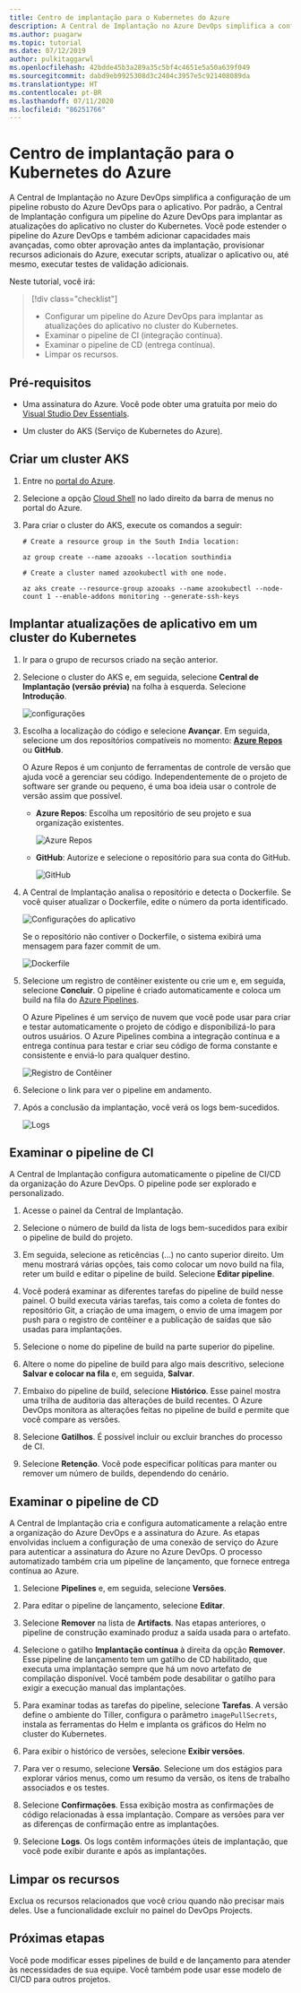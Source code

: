 ```yaml
---
title: Centro de implantação para o Kubernetes do Azure
description: A Central de Implantação no Azure DevOps simplifica a configuração de um pipeline robusto do Azure DevOps para seu aplicativo
ms.author: puagarw
ms.topic: tutorial
ms.date: 07/12/2019
author: pulkitaggarwl
ms.openlocfilehash: 42bdde45b3a289a35c5bf4c4651e5a50a639f049
ms.sourcegitcommit: dabd9eb9925308d3c2404c3957e5c921408089da
ms.translationtype: HT
ms.contentlocale: pt-BR
ms.lasthandoff: 07/11/2020
ms.locfileid: "86251766"
---
```

# <a name="deployment-center-for-azure-kubernetes"></a>Centro de implantação para o Kubernetes do Azure

A Central de Implantação no Azure DevOps simplifica a configuração de um pipeline robusto do Azure DevOps para o aplicativo. Por padrão, a Central de Implantação configura um pipeline do Azure DevOps para implantar as atualizações do aplicativo no cluster do Kubernetes. Você pode estender o pipeline do Azure DevOps e também adicionar capacidades mais avançadas, como obter aprovação antes da implantação, provisionar recursos adicionais do Azure, executar scripts, atualizar o aplicativo ou, até mesmo, executar testes de validação adicionais.

Neste tutorial, você irá:

> [!div class="checklist"]
> * Configurar um pipeline do Azure DevOps para implantar as atualizações do aplicativo no cluster do Kubernetes.
> * Examinar o pipeline de CI (integração contínua).
> * Examinar o pipeline de CD (entrega contínua).
> * Limpar os recursos.

## <a name="prerequisites"></a>Pré-requisitos

* Uma assinatura do Azure. Você pode obter uma gratuita por meio do [Visual Studio Dev Essentials](https://visualstudio.microsoft.com/dev-essentials/).

* Um cluster do AKS (Serviço de Kubernetes do Azure).

## <a name="create-an-aks-cluster"></a>Criar um cluster AKS

1. Entre no [portal do Azure](https://portal.azure.com/).

1. Selecione a opção [Cloud Shell](../cloud-shell/overview.md) no lado direito da barra de menus no portal do Azure.

1. Para criar o cluster do AKS, execute os comandos a seguir:

    ```azurecli
    # Create a resource group in the South India location:

    az group create --name azooaks --location southindia

    # Create a cluster named azookubectl with one node.

    az aks create --resource-group azooaks --name azookubectl --node-count 1 --enable-addons monitoring --generate-ssh-keys
    ```

## <a name="deploy-application-updates-to-a-kubernetes-cluster"></a>Implantar atualizações de aplicativo em um cluster do Kubernetes

1. Ir para o grupo de recursos criado na seção anterior.

1. Selecione o cluster do AKS e, em seguida, selecione **Central de Implantação (versão prévia)** na folha à esquerda. Selecione **Introdução**.

   ![configurações](media/deployment-center-launcher/settings.png)

1. Escolha a localização do código e selecione **Avançar**. Em seguida, selecione um dos repositórios compatíveis no momento: **[Azure Repos](/azure/devops/repos/index?view=azure-devops)** ou **GitHub**.

    O Azure Repos é um conjunto de ferramentas de controle de versão que ajuda você a gerenciar seu código. Independentemente de o projeto de software ser grande ou pequeno, é uma boa ideia usar o controle de versão assim que possível.

    - **Azure Repos**: Escolha um repositório de seu projeto e sua organização existentes.

        ![Azure Repos](media/deployment-center-launcher/azure-repos.gif)

    - **GitHub**: Autorize e selecione o repositório para sua conta do GitHub.

        ![GitHub](media/deployment-center-launcher/github.gif)


1. A Central de Implantação analisa o repositório e detecta o Dockerfile. Se você quiser atualizar o Dockerfile, edite o número da porta identificado.

    ![Configurações do aplicativo](media/deployment-center-launcher/application-settings.png)

    Se o repositório não contiver o Dockerfile, o sistema exibirá uma mensagem para fazer commit de um.

    ![Dockerfile](media/deployment-center-launcher/dockerfile.png)

1. Selecione um registro de contêiner existente ou crie um e, em seguida, selecione **Concluir**. O pipeline é criado automaticamente e coloca um build na fila do [Azure Pipelines](/azure/devops/pipelines/index?view=azure-devops).

    O Azure Pipelines é um serviço de nuvem que você pode usar para criar e testar automaticamente o projeto de código e disponibilizá-lo para outros usuários. O Azure Pipelines combina a integração contínua e a entrega contínua para testar e criar seu código de forma constante e consistente e enviá-lo para qualquer destino.

    ![Registro de Contêiner](media/deployment-center-launcher/container-registry.png)

1. Selecione o link para ver o pipeline em andamento.

1. Após a conclusão da implantação, você verá os logs bem-sucedidos.

    ![Logs](media/deployment-center-launcher/logs.png)

## <a name="examine-the-ci-pipeline"></a>Examinar o pipeline de CI

A Central de Implantação configura automaticamente o pipeline de CI/CD da organização do Azure DevOps. O pipeline pode ser explorado e personalizado.

1. Acesse o painel da Central de Implantação.  

1. Selecione o número de build da lista de logs bem-sucedidos para exibir o pipeline de build do projeto.

1. Em seguida, selecione as reticências (...) no canto superior direito. Um menu mostrará várias opções, tais como colocar um novo build na fila, reter um build e editar o pipeline de build. Selecione **Editar pipeline**. 

1. Você poderá examinar as diferentes tarefas do pipeline de build nesse painel. O build executa várias tarefas, tais como a coleta de fontes do repositório Git, a criação de uma imagem, o envio de uma imagem por push para o registro de contêiner e a publicação de saídas que são usadas para implantações.

1. Selecione o nome do pipeline de build na parte superior do pipeline.

1. Altere o nome do pipeline de build para algo mais descritivo, selecione **Salvar e colocar na fila** e, em seguida, **Salvar**.

1. Embaixo do pipeline de build, selecione **Histórico**. Esse painel mostra uma trilha de auditoria das alterações de build recentes. O Azure DevOps monitora as alterações feitas no pipeline de build e permite que você compare as versões.

1. Selecione **Gatilhos**. É possível incluir ou excluir branches do processo de CI.

1. Selecione **Retenção**. Você pode especificar políticas para manter ou remover um número de builds, dependendo do cenário.

## <a name="examine-the-cd-pipeline"></a>Examinar o pipeline de CD

A Central de Implantação cria e configura automaticamente a relação entre a organização do Azure DevOps e a assinatura do Azure. As etapas envolvidas incluem a configuração de uma conexão de serviço do Azure para autenticar a assinatura do Azure no Azure DevOps. O processo automatizado também cria um pipeline de lançamento, que fornece entrega contínua ao Azure.

1. Selecione **Pipelines** e, em seguida, selecione **Versões**.

1. Para editar o pipeline de lançamento, selecione **Editar**.

1. Selecione **Remover** na lista de **Artifacts**. Nas etapas anteriores, o pipeline de construção examinado produz a saída usada para o artefato. 

1. Selecione o gatilho **Implantação contínua** à direita da opção **Remover**. Esse pipeline de lançamento tem um gatilho de CD habilitado, que executa uma implantação sempre que há um novo artefato de compilação disponível. Você também pode desabilitar o gatilho para exigir a execução manual das implantações.

1. Para examinar todas as tarefas do pipeline, selecione **Tarefas**. A versão define o ambiente do Tiller, configura o parâmetro `imagePullSecrets`, instala as ferramentas do Helm e implanta os gráficos do Helm no cluster do Kubernetes.

1. Para exibir o histórico de versões, selecione **Exibir versões**.

1. Para ver o resumo, selecione **Versão**. Selecione um dos estágios para explorar vários menus, como um resumo da versão, os itens de trabalho associados e os testes. 

1. Selecione **Confirmações**. Essa exibição mostra as confirmações de código relacionadas à essa implantação. Compare as versões para ver as diferenças de confirmação entre as implantações.

1. Selecione **Logs**. Os logs contêm informações úteis de implantação, que você pode exibir durante e após as implantações.

## <a name="clean-up-resources"></a>Limpar os recursos

Exclua os recursos relacionados que você criou quando não precisar mais deles. Use a funcionalidade excluir no painel do DevOps Projects.

## <a name="next-steps"></a>Próximas etapas

Você pode modificar esses pipelines de build e de lançamento para atender às necessidades de sua equipe. Você também pode usar esse modelo de CI/CD para outros projetos.
